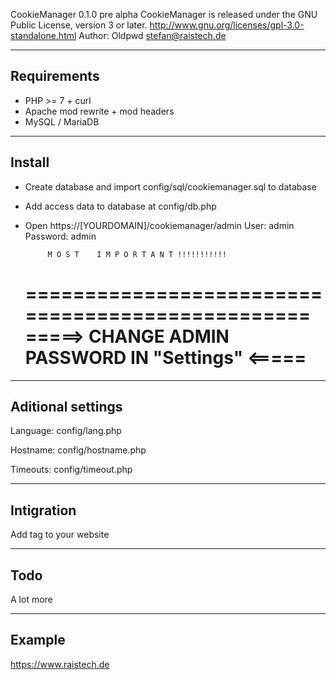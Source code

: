 CookieManager 0.1.0 pre alpha
CookieManager is released under the GNU Public License, version 3 or later.
http://www.gnu.org/licenses/gpl-3.0-standalone.html
Author: Oldpwd <stefan@raistech.de>


-----------------------------------
Requirements
-----------------------------------
 - PHP >= 7 + curl
 - Apache mod rewrite + mod headers
 - MySQL / MariaDB


-----------------------------------
Install
-----------------------------------
 - Create database and import config/sql/cookiemanager.sql to database
 - Add access data to database at config/db.php
 - Open https://[YOURDOMAIN]/cookiemanager/admin
   User: admin
   Password: admin

            M O S T    I M P O R T A N T !!!!!!!!!!!
   =================================================
   =====> CHANGE ADMIN PASSWORD IN "Settings" <=====
   =================================================


-----------------------------------
Aditional settings
-----------------------------------
Language: config/lang.php

Hostname: config/hostname.php

Timeouts: config/timeout.php

-----------------------------------
Intigration
-----------------------------------
Add tag to your website

-----------------------------------
Todo
-----------------------------------
A lot more

-----------------------------------
Example
-----------------------------------
https://www.raistech.de

